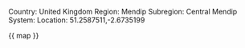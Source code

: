 Country: United Kingdom
Region: Mendip
Subregion: Central Mendip
System:
Location: 51.2587511,-2.6735199

{{ map }}
